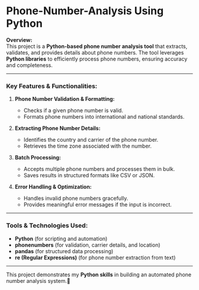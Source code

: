 # **Phone-Number-Analysis Using Python**

**Overview:**  
This project is a **Python-based phone number analysis tool** that extracts, validates, and provides details about phone numbers. The tool leverages **Python libraries** to efficiently process phone numbers, ensuring accuracy and completeness.  

---

### **Key Features & Functionalities:**  

1. **Phone Number Validation & Formatting:**  
   - Checks if a given phone number is valid.  
   - Formats phone numbers into international and national standards.  

2. **Extracting Phone Number Details:**  
   - Identifies the country and carrier of the phone number.  
   - Retrieves the time zone associated with the number.  

3. **Batch Processing:**  
   - Accepts multiple phone numbers and processes them in bulk.  
   - Saves results in structured formats like CSV or JSON.  

4. **Error Handling & Optimization:**  
   - Handles invalid phone numbers gracefully.  
   - Provides meaningful error messages if the input is incorrect.  

---

### **Tools & Technologies Used:**  
- **Python** (for scripting and automation)  
- **phonenumbers** (for validation, carrier details, and location)  
- **pandas** (for structured data processing)  
- **re (Regular Expressions)** (for phone number extraction from text)  

---

This project demonstrates my **Python skills** in building an automated phone number analysis system.🚀
